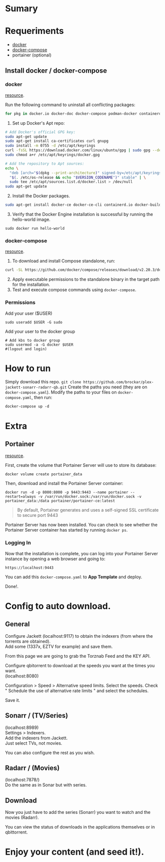 # Sumary

# Requeriments
- [docker](https://docs.docker.com/engine/install/ubuntu/)
- [docker-compose](https://docs.docker.com/compose/install/standalone/)
- portainer (optional)

## Install docker / docker-compose
### docker
[resource](https://docs.docker.com/engine/install/ubuntu/).  

Run the following command to uninstall all conflicting packages:  
``` bash
for pkg in docker.io docker-doc docker-compose podman-docker containerd runc; do sudo apt-get remove $pkg; done
```  
  
1. Set up Docker's Apt repo:
``` bash
# Add Docker's official GPG key:
sudo apt-get update
sudo apt-get install ca-certificates curl gnupg
sudo install -m 0755 -d /etc/apt/keyrings
curl -fsSL https://download.docker.com/linux/ubuntu/gpg | sudo gpg --dearmor -o /etc/apt/keyrings/docker.gpg
sudo chmod a+r /etc/apt/keyrings/docker.gpg

# Add the repository to Apt sources:
echo \
  "deb [arch="$(dpkg --print-architecture)" signed-by=/etc/apt/keyrings/docker.gpg] https://download.docker.com/linux/ubuntu \
  "$(. /etc/os-release && echo "$VERSION_CODENAME")" stable" | \
  sudo tee /etc/apt/sources.list.d/docker.list > /dev/null
sudo apt-get update
```  
   
2. Install the Docker packages.  
```bash
sudo apt-get install docker-ce docker-ce-cli containerd.io docker-buildx-plugin docker-compose-plugin
```   

3. Verify that the Docker Engine installation is successful by running the hello-world image.
```docker
sudo docker run hello-world
```

### docker-compose
[resource](https://docs.docker.com/compose/install/standalone/).

1. To download and install Compose standalone, run:

```bash
curl -SL https://github.com/docker/compose/releases/download/v2.20.3/docker-compose-linux-x86_64 -o /usr/local/bin/docker-compose
```  

2. Apply executable permissions to the standalone binary in the target path for the installation.  
3. Test and execute compose commands using `docker-compose`.

### Permissions
Add your user ($USER)
```
sudo useradd $USER -G sudo
```

Add your user to the docker group
```
# Add kbs to docker group
sudo usermod -a -G docker $USER
#(logout and login)
```

# How to run
Simply download this repo. `git clone https://github.com/brockar/plex-jackett-sonarr-radarr-qb.git`
Create the paths you need (they are on `docker-compose.yaml`).
Modify the paths to your files on `docker-compose.yaml`, then run:
```
docker-compose up -d
```

# Extra
## Portainer
[resource](https://docs.portainer.io/start/install-ce/server/docker).  

First, create the volume that Portainer Server will use to store its database:  
```
docker volume create portainer_data
```

Then, download and install the Portainer Server container:
```
docker run -d -p 8000:8000 -p 9443:9443 --name portainer --restart=always -v /var/run/docker.sock:/var/run/docker.sock -v portainer_data:/data portainer/portainer-ce:latest
```
>By default, Portainer generates and uses a self-signed SSL certificate to secure port 9443

Portainer Server has now been installed. You can check to see whether the Portainer Server container has started by running `docker ps`.

### Logging In
Now that the installation is complete, you can log into your Portainer Server instance by opening a web browser and going to:
```
https://localhost:9443 
```

You can add this `docker-compose.yaml` to **App Template** and deploy.  

Done!.

# Config to auto download.
## General
Configure Jackett (localhost:9117) to obtain the indexers (from where the torrents are obtained).  
Add some (1337x, EZTV for example) and save them.  
  
From this page we are going to grab the Torznab Feed and the KEY API.  

Configure qbitorrent to download at the speeds you want at the times you want.  
(localhost:8080)

Configuration > Speed > Alternative speed limits. 
Select the speeds.
Check " Schedule the use of alternative rate limits " and select the schedules.  
  
Save it.

## Sonarr / (TV/Series)
(localhost:8989)  
Settings > Indexers.    
Add the indexers from Jackett.    
Just select TVs, not movies.    

You can also configure the rest as you wish.    

## Radarr / (Movies)
(localhost:7878/)  
Do the same as in Sonar but with series.  

## Download 
Now you just have to add the series (Sonarr) you want to watch and the movies (Radarr).  
  
You can view the status of downloads in the applications themselves or in qbittorrent.  
  
# Enjoy your content (and seed it!).